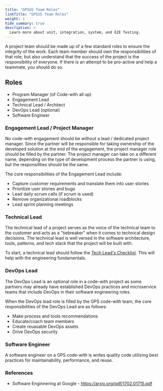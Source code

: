 ```yaml
---
title: "GPSUS Team Roles"
linkTitle: "GPSUS Team Roles"
weight: 1
hide_summary: true
description: >
  Learn more about unit, integration, system, and E2E Testing.
---
```


A project team should be made up of a few standard roles to ensure the integrity of the work. Each team member should own the responsibilities of that role, but also understand that the success of the project is the responsibility of everyone. If there is an attempt to be pro-active and help a teammate, you should do so.

## Roles

* Program Manager (of Code-with all up)
* Engagement Lead 
* Technical Lead / Architect
* DevOps Lead (optional)
* Software Engineer

### Engagement Lead  / Project Manager

No code-with engagement should be without a lead / dedicated project manager. Since the partner will be responsible for taking ownership of the developed solution at the end of the engagement, the project manager role should be filled by the partner. The project manager can take on a different name, depending on the type of development process the partner is using, but the responsilities should be the same. 

The core responsibilities of the Engagement Lead include:
* Capture customer requirements and translate them into user stories
* Prioritize user stories and bugs
* Lead daily scrum calls (if scrum is used)
* Remove organizational roadblocks
* Lead sprint planning meetings


### Technical Lead

The technical lead of a project serves as the voice of the technical team to the customer and acts as a "tiebreaker" when it comes to technical design decisions. The technical lead is well versed in the software architecture, tools, patterns, and tech stack that the project will be built with. 

To start, a technical lead should follow the [Tech Lead's Checklist](../engineering-fundamental-checklist). This will help with the engineering fundamentals.

### DevOps Lead

The DevOps Lead is an optional role in a code-with project as some partners may already have established DevOps practices and microservice teams that include DevOps in their software engineering roles.

When the DevOps lead role is filled by the GPS code-with team, the core responsibilities of the DevOps Lead are as follows:

* Make process and tools recommendations
* Educate/coach team members 
* Create reuasable DevOps assets
* Drive DevOps security

### Software Engineer

A software engineer on a GPS code-with is writes quality code utilizing best practices for maintainability, performance, and reuse.

### References 
* Software Enginnering at Google - https://arxiv.org/pdf/1702.01715.pdf